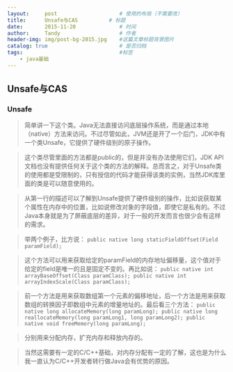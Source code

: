 ```yaml
---
layout:     post   				    # 使用的布局（不需要改）
title:      Unsafe与CAS 		    # 标题 
date:       2015-11-20 				# 时间
author:     Tandy 					# 作者
header-img: img/post-bg-2015.jpg 	#这篇文章标题背景图片
catalog: true 						# 是否归档
tags:								#标签
    - java基础
---
```


## Unsafe与CAS

### Unsafe
>简单讲一下这个类。Java无法直接访问底层操作系统，而是通过本地（native）方法来访问。不过尽管如此，JVM还是开了一个后门，JDK中有一个类Unsafe，它提供了硬件级别的原子操作。

>这个类尽管里面的方法都是public的，但是并没有办法使用它们，JDK API文档也没有提供任何关于这个类的方法的解释。总而言之，对于Unsafe类的使用都是受限制的，只有授信的代码才能获得该类的实例，当然JDK库里面的类是可以随意使用的。

>从第一行的描述可以了解到Unsafe提供了硬件级别的操作，比如说获取某个属性在内存中的位置，比如说修改对象的字段值，即使它是私有的。不过Java本身就是为了屏蔽底层的差异，对于一般的开发而言也很少会有这样的需求。

>举两个例子，比方说：
>`public native long staticFieldOffset(Field paramField);`

>这个方法可以用来获取给定的paramField的内存地址偏移量，这个值对于给定的field是唯一的且是固定不变的。再比如说：
>`public native int arrayBaseOffset(Class paramClass);
public native int arrayIndexScale(Class paramClass);`

>前一个方法是用来获取数组第一个元素的偏移地址，后一个方法是用来获取数组的转换因子即数组中元素的增量地址的。最后看三个方法：
>`public native long allocateMemory(long paramLong);
public native long reallocateMemory(long paramLong1, long paramLong2);
public native void freeMemory(long paramLong);`

>分别用来分配内存，扩充内存和释放内存的。

>当然这需要有一定的C/C++基础，对内存分配有一定的了解，这也是为什么我一直认为C/C++开发者转行做Java会有优势的原因。
